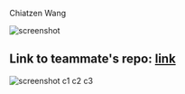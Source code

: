 Chiatzen Wang

![screenshot](https://i.imgur.com/ImZwGVp.png)
## Link to teammate's repo: [link](https://github.com/kris20012/ECE444-F2022-Lab1)
![screenshot](https://i.imgur.com/oA08taK.png)
c1
c2
c3